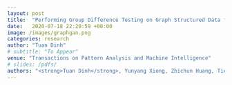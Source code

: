 ```yaml
---
layout: post
title:  "Performing Group Difference Testing on Graph Structured Data from GANs: Analysis and Applications in Neuroimaging"
date:   2020-07-18 22:20:59 +00:00
image: /images/graphgan.png
categories: research
author: "Tuan Dinh"
# subtitle: "To Appear"
venue: "Transactions on Pattern Analysis and Machine Intelligence"
# slides: /pdfs/
authors: "<strong>Tuan Dinh</strong>, Yunyang Xiong, Zhichun Huang, Tien Vo, Akshay Mishra, Won Hwa Kim, Sathya Ravi, Vikas Singh"
---
```

<!-- [Presented Slides](){:target="_blank"} -->
